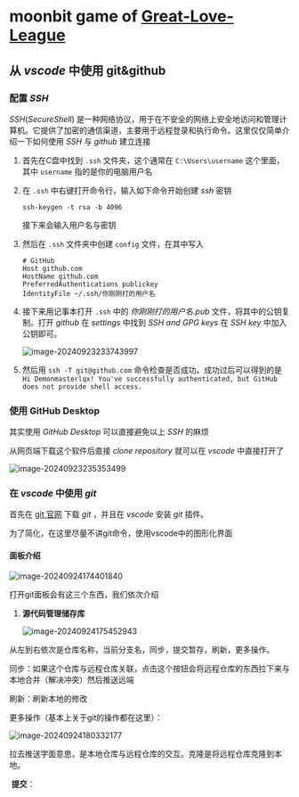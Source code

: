 # moonbit game of [Great-Love-League](https://github.com/Great-Love-League)

## 从 $vscode$ 中使用 git&github

### 配置 $SSH$

$SSH(Secure Shell)$ 是一种网络协议，用于在不安全的网络上安全地访问和管理计算机。它提供了加密的通信渠道，主要用于远程登录和执行命令。这里仅仅简单介绍一下如何使用 $SSH$ 与 $github$ 建立连接

1. 首先在$C$盘中找到 ``.ssh`` 文件夹，这个通常在 ``C:\Users\username`` 这个里面，其中 ``username`` 指的是你的电脑用户名

2. 在 ``.ssh`` 中右键打开命令行，输入如下命令开始创建 $ssh$ 密钥

   ```
   ssh-keygen -t rsa -b 4096
   ```

   接下来会输入用户名与密钥

3. 然后在 ``.ssh`` 文件夹中创建 ``config`` 文件，在其中写入

   ```
   # GitHub
   Host github.com
   HostName github.com
   PreferredAuthentications publickey
   IdentityFile ~/.ssh/你刚刚打的用户名
   ```

4. 接下来用记事本打开 ``.ssh`` 中的 $你刚刚打的用户名.pub$ 文件，将其中的公钥复制。打开 $github$ 在 $settings$ 中找到 $SSH~and~GPG~keys$ 在 $SSH~key$ 中加入公钥即可。

   ![image-20240923233743997](https://cdn.luogu.com.cn/upload/image_hosting/kwxta3t6.png)

5. 然后用 ``ssh -T git@github.com`` 命令检查是否成功。成功过后可以得到的是 ``Hi Demonmasterlqx! You've successfully authenticated, but GitHub does not provide shell access.`` 

### 使用 GitHub Desktop

其实使用 $GitHub~Desktop$ 可以直接避免以上 $SSH$ 的麻烦

从网页端下载这个软件后直接 $clone~repository$ 就可以在 $vscode$ 中直接打开了

![image-20240923235353499](https://cdn.luogu.com.cn/upload/image_hosting/odyivopb.png)

### 在 $vscode$ 中使用 $git$

首先在 [git 官网](https://git-scm.com/download/win) 下载 $git$ ，并且在 $vscode$ 安装 $git$ 插件。

为了简化，在这里尽量不讲git命令，使用vscode中的图形化界面

#### 面板介绍

![image-20240924174401840](C:\Users\18384\AppData\Roaming\Typora\typora-user-images\image-20240924174401840.png)

打开git面板会有这三个东西，我们依次介绍

1. **源代码管理储存库**

   ![image-20240924175452943](C:\Users\18384\AppData\Roaming\Typora\typora-user-images\image-20240924175452943.png)

从左到右依次是仓库名称，当前分支名，同步，提交暂存，刷新，更多操作。

同步：如果这个仓库与远程仓库关联，点击这个按钮会将远程仓库的东西拉下来与本地合并（解决冲突）然后推送远端

刷新：刷新本地的修改

更多操作（基本上关于git的操作都在这里）：

![image-20240924180332177](C:\Users\18384\AppData\Roaming\Typora\typora-user-images\image-20240924180332177.png)

​	拉去推送字面意思，是本地仓库与远程仓库的交互。克隆是将远程仓库克隆到本地。

​	**提交**：

    